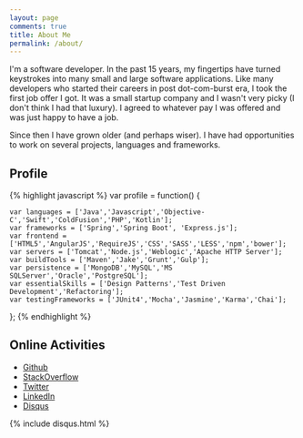```yaml
---
layout: page
comments: true
title: About Me
permalink: /about/
---
```


I'm a software developer. In the past 15 years, my fingertips have
turned keystrokes into many small and large software applications. Like
many developers who started their careers in post dot-com-burst era, I
took the first job offer I got. It was a small startup company and I
wasn't very picky (I don't think I had that luxury). I agreed to
whatever pay I was offered and was just happy to have a job.

Since then I have grown older (and perhaps wiser). I have had
opportunities to work on several projects, languages and frameworks.

## Profile
{% highlight javascript %}
var profile = function() {

    var languages = ['Java','Javascript','Objective-C','Swift','ColdFusion','PHP','Kotlin'];
    var frameworks = ['Spring','Spring Boot', 'Express.js'];
    var frontend = ['HTML5','AngularJS','RequireJS','CSS','SASS','LESS','npm','bower'];
    var servers = ['Tomcat','Node.js','Weblogic','Apache HTTP Server'];
    var buildTools = ['Maven','Jake','Grunt','Gulp'];
    var persistence = ['MongoDB','MySQL','MS SQLServer','Oracle','PostgreSQL'];
    var essentialSkills = ['Design Patterns','Test Driven Development','Refactoring'];
    var testingFrameworks = ['JUnit4','Mocha','Jasmine','Karma','Chai'];

};
{% endhighlight %}

## Online Activities

- [Github](https://github.com/amitgupta15)
- [StackOverflow](http://stackoverflow.com/users/3597607/amit-g)
- [Twitter](https://twitter.com/amitgupta15)
- [LinkedIn](https://www.linkedin.com/in/amitgupta15/)
- [Disqus](https://disqus.com/by/amitgupta15/)


{% include disqus.html %}



